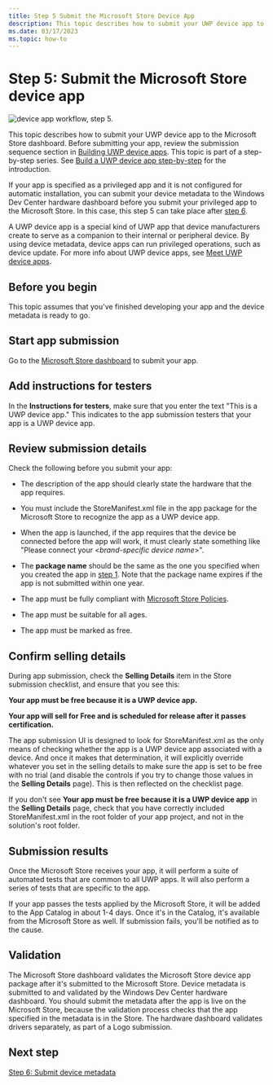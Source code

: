 ```yaml
---
title: Step 5 Submit the Microsoft Store Device App
description: This topic describes how to submit your UWP device app to the Microsoft Store dashboard.
ms.date: 03/17/2023
ms.topic: how-to
---
```


# Step 5: Submit the Microsoft Store device app

![device app workflow, step 5.](images/5-device-app-workflow.png)

This topic describes how to submit your UWP device app to the Microsoft Store dashboard. Before submitting your app, review the submission sequence section in [Building UWP device apps](the-workflow.md). This topic is part of a step-by-step series. See [Build a UWP device app step-by-step](build-a-uwp-device-app-step-by-step.md) for the introduction.

If your app is specified as a privileged app and it is not configured for automatic installation, you can submit your device metadata to the Windows Dev Center hardware dashboard before you submit your privileged app to the Microsoft Store. In this case, this step 5 can take place after [step 6](step-6--submit-device-metadata.md).

A UWP device app is a special kind of UWP app that device manufacturers create to serve as a companion to their internal or peripheral device. By using device metadata, device apps can run privileged operations, such as device update. For more info about UWP device apps, see [Meet UWP device apps](meet-uwp-device-apps.md).

## Before you begin

This topic assumes that you've finished developing your app and the device metadata is ready to go.

## Start app submission

Go to the [Microsoft Store dashboard](https://partner.microsoft.com/dashboard) to submit your app.

## Add instructions for testers

In the **Instructions for testers**, make sure that you enter the text "This is a UWP device app." This indicates to the app submission testers that your app is a UWP device app.

## Review submission details

Check the following before you submit your app:

- The description of the app should clearly state the hardware that the app requires.

- You must include the StoreManifest.xml file in the app package for the Microsoft Store to recognize the app as a UWP device app.

- When the app is launched, if the app requires that the device be connected before the app will work, it must clearly state something like "Please connect your &lt;*brand-specific device name*&gt;".

- The **package name** should be the same as the one you specified when you created the app in [step 1](step-1--create-a-uwp-device-app.md). Note that the package name expires if the app is not submitted within one year.

- The app must be fully compliant with [Microsoft Store Policies](/windows/apps/publish/store-policies).

- The app must be suitable for all ages.

- The app must be marked as free.

## Confirm selling details

During app submission, check the **Selling Details** item in the Store submission checklist, and ensure that you see this:

**Your app must be free because it is a UWP device app.**

**Your app will sell for Free and is scheduled for release after it passes certification.**

The app submission UI is designed to look for StoreManifest.xml as the only means of checking whether the app is a UWP device app associated with a device. And once it makes that determination, it will explicitly override whatever you set in the selling details to make sure the app is set to be free with no trial (and disable the controls if you try to change those values in the **Selling Details** page). This is then reflected on the checklist page.

If you don't see **Your app must be free because it is a UWP device app** in the **Selling Details** page, check that you have correctly included StoreManifest.xml in the root folder of your app project, and not in the solution's root folder.

## Submission results

Once the Microsoft Store receives your app, it will perform a suite of automated tests that are common to all UWP apps. It will also perform a series of tests that are specific to the app.

If your app passes the tests applied by the Microsoft Store, it will be added to the App Catalog in about 1-4 days. Once it's in the Catalog, it's available from the Microsoft Store as well. If submission fails, you'll be notified as to the cause.

## Validation

The Microsoft Store dashboard validates the Microsoft Store device app package after it's submitted to the Microsoft Store. Device metadata is submitted to and validated by the Windows Dev Center hardware dashboard. You should submit the metadata after the app is live on the Microsoft Store, because the validation process checks that the app specified in the metadata is in the Store. The hardware dashboard validates drivers separately, as part of a Logo submission.

## Next step

[Step 6: Submit device metadata](step-6--submit-device-metadata.md)
